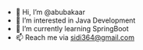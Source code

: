 - 👋 Hi, I’m @abubakaar
- 👀 I’m interested in Java Development
- 🌱 I’m currently learning SpringBoot 
- 📫 Reach me via sidi364@gmail.com

<!---
abubakaar/abubakaar is a ✨ special ✨ repository because its `README.md` (this file) appears on your GitHub profile.
You can click the Preview link to take a look at your changes.
--->
